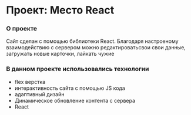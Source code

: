 # Проект: Место React

### О проекте
Сайт сделан с помощью библиотеки React.
Благодаря настроеному взаимодействию с сервером можно редактироватьсвои свои данные, загружать новые карточки, лайкать чужие

### В данном проекте использовались технологии
* flex верстка
* интерактивность сайта с помощью JS кода
* адаптивный дизайн
* Динамическое обновление контента с сервера
* React
